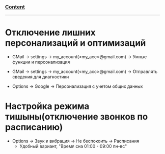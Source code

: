 ### [Content](../contents.md)

-----------------------------

# Отключение лишних персонализаций и оптимизаций

- GMail -> settings -> my_account(<my_acc>@gmail.com) -> Умные функции и персонализация
- GMail -> settings -> my_account(<my_acc>@gmail.com) -> Отправлять сведения для диагностики

- Options -> Google -> Персонализация с учетом общих данных

# Настройка режима тишыны(отключение звонков по расписанию)

- Options -> Звук и вибрация -> Не беспокоить -> Расписания
  - Удобный вариант, "Время сна 01:00 - 09:00 пн-вс"